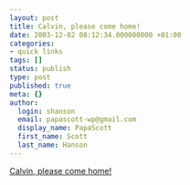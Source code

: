 ```yaml
---
layout: post
title: Calvin, please come home!
date: 2003-12-02 08:12:34.000000000 +01:00
categories:
- quick links
tags: []
status: publish
type: post
published: true
meta: {}
author:
  login: shanson
  email: papascott-wp@gmail.com
  display_name: PapaScott
  first_name: Scott
  last_name: Hanson
---
```

<p><a title="A 'portrait' of Calvin and Hobbes creator Bill Watterson" href="http://www.clevescene.com/issues/2003-11-26/feature.html/1/index.html">Calvin, please come home!</a></p>
